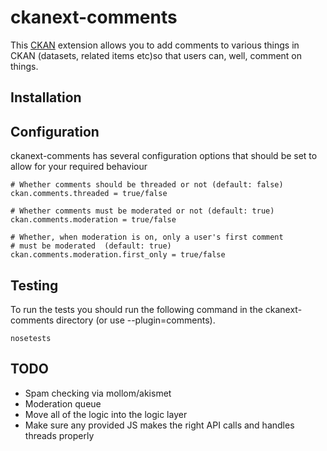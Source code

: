# ckanext-comments

This [CKAN](http://ckan.org) extension allows you to add comments to
various things in CKAN (datasets, related items etc)so that users can,
well, comment on things.

## Installation


## Configuration

ckanext-comments has several configuration options that should be set to allow for your required behaviour

    # Whether comments should be threaded or not (default: false)
    ckan.comments.threaded = true/false

    # Whether comments must be moderated or not (default: true)
    ckan.comments.moderation = true/false

    # Whether, when moderation is on, only a user's first comment
    # must be moderated  (default: true)
    ckan.comments.moderation.first_only = true/false
    
 

## Testing
To run the tests you should run the following command in the ckanext-comments directory (or use --plugin=comments).

    nosetests
 
 
 
## TODO

 * Spam checking via mollom/akismet
 * Moderation queue
 * Move all of the logic into the logic layer
 * Make sure any provided JS makes the right API calls and handles threads properly
 